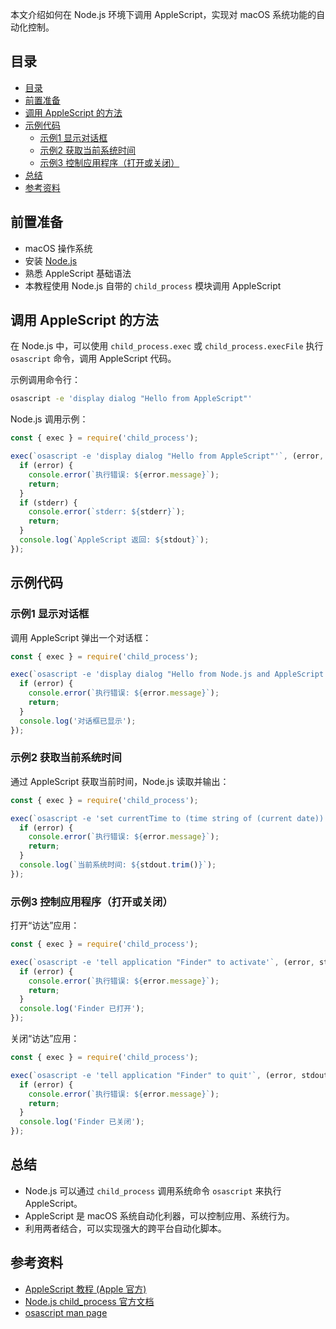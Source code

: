 本文介绍如何在 Node.js 环境下调用 AppleScript，实现对 macOS 系统功能的自动化控制。


## 目录

- [目录](#目录)
- [前置准备](#前置准备)
- [调用 AppleScript 的方法](#调用-applescript-的方法)
- [示例代码](#示例代码)
  - [示例1 显示对话框](#示例1-显示对话框)
  - [示例2 获取当前系统时间](#示例2-获取当前系统时间)
  - [示例3 控制应用程序（打开或关闭）](#示例3-控制应用程序打开或关闭)
- [总结](#总结)
- [参考资料](#参考资料)


## 前置准备

- macOS 操作系统  
- 安装 [Node.js](https://nodejs.org/)  
- 熟悉 AppleScript 基础语法  
- 本教程使用 Node.js 自带的 `child_process` 模块调用 AppleScript  


## 调用 AppleScript 的方法

在 Node.js 中，可以使用 `child_process.exec` 或 `child_process.execFile` 执行 `osascript` 命令，调用 AppleScript 代码。

示例调用命令行：

```bash
osascript -e 'display dialog "Hello from AppleScript"'
````

Node.js 调用示例：

```js
const { exec } = require('child_process');

exec(`osascript -e 'display dialog "Hello from AppleScript"'`, (error, stdout, stderr) => {
  if (error) {
    console.error(`执行错误: ${error.message}`);
    return;
  }
  if (stderr) {
    console.error(`stderr: ${stderr}`);
    return;
  }
  console.log(`AppleScript 返回: ${stdout}`);
});
```


## 示例代码

### 示例1 显示对话框

调用 AppleScript 弹出一个对话框：

```js
const { exec } = require('child_process');

exec(`osascript -e 'display dialog "Hello from Node.js and AppleScript!"'`, (error, stdout, stderr) => {
  if (error) {
    console.error(`执行错误: ${error.message}`);
    return;
  }
  console.log('对话框已显示');
});
```


### 示例2 获取当前系统时间

通过 AppleScript 获取当前时间，Node.js 读取并输出：

```js
const { exec } = require('child_process');

exec(`osascript -e 'set currentTime to (time string of (current date))' -e 'return currentTime'`, (error, stdout, stderr) => {
  if (error) {
    console.error(`执行错误: ${error.message}`);
    return;
  }
  console.log(`当前系统时间: ${stdout.trim()}`);
});
```


### 示例3 控制应用程序（打开或关闭）

打开“访达”应用：

```js
const { exec } = require('child_process');

exec(`osascript -e 'tell application "Finder" to activate'`, (error, stdout, stderr) => {
  if (error) {
    console.error(`执行错误: ${error.message}`);
    return;
  }
  console.log('Finder 已打开');
});
```

关闭“访达”应用：

```js
const { exec } = require('child_process');

exec(`osascript -e 'tell application "Finder" to quit'`, (error, stdout, stderr) => {
  if (error) {
    console.error(`执行错误: ${error.message}`);
    return;
  }
  console.log('Finder 已关闭');
});
```


## 总结

* Node.js 可以通过 `child_process` 调用系统命令 `osascript` 来执行 AppleScript。
* AppleScript 是 macOS 系统自动化利器，可以控制应用、系统行为。
* 利用两者结合，可以实现强大的跨平台自动化脚本。


## 参考资料

* [AppleScript 教程 (Apple 官方)](https://developer.apple.com/library/archive/documentation/AppleScript/Conceptual/AppleScriptX/AppleScriptX.html)
* [Node.js child\_process 官方文档](https://nodejs.org/api/child_process.html)
* [osascript man page](https://ss64.com/osx/osascript.html)


